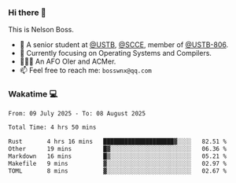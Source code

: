### Hi there 👋

<!--
**bosswnx/bosswnx** is a ✨ _special_ ✨ repository because its `README.md` (this file) appears on your GitHub profile.

Here are some ideas to get you started:

- 🔭 I’m currently working on ...
- 🌱 I’m currently learning ...
- 👯 I’m looking to collaborate on ...
- 🤔 I’m looking for help with ...
- 💬 Ask me about ...
- 📫 How to reach me: ...
- 😄 Pronouns: ...
- ⚡ Fun fact: ...
-->

This is Nelson Boss.

- 🏫 A senior student at [@USTB](https://www.ustb.edu.cn/), [@SCCE](https://scce.ustb.edu.cn/), member of [@USTB-806](https://ustb-806.github.io/).
- 🌱 Currently focusing on Operating Systems and Compilers.
- 🧑🏻‍💻 An AFO OIer and ACMer.
- 📫 Feel free to reach me: `bosswnx@qq.com`

### Wakatime 💻

<!--START_SECTION:waka-->

```txt
From: 09 July 2025 - To: 08 August 2025

Total Time: 4 hrs 50 mins

Rust       4 hrs 16 mins   ████████████████████▓░░░░   82.51 %
Other      19 mins         █▓░░░░░░░░░░░░░░░░░░░░░░░   06.36 %
Markdown   16 mins         █▒░░░░░░░░░░░░░░░░░░░░░░░   05.21 %
Makefile   9 mins          ▓░░░░░░░░░░░░░░░░░░░░░░░░   02.97 %
TOML       8 mins          ▓░░░░░░░░░░░░░░░░░░░░░░░░   02.67 %
```

<!--END_SECTION:waka-->
